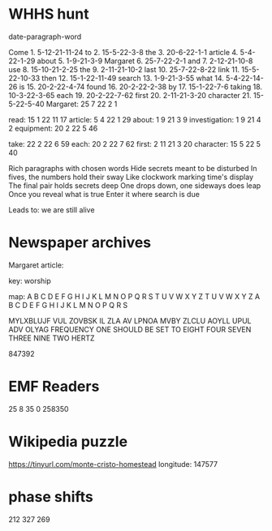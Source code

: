 # WHHS hunt
date-paragraph-word

Come                       1.    5-12-21-11-24
to                         2.    15-5-22-3-8
the                        3.    20-6-22-1-1
article                    4.    5-4-22-1-29
about                      5.    1-9-21-3-9
Margaret                   6.    25-7-22-2-1
and                        7.    2-12-21-10-8
use                        8.    15-10-21-2-25
the                        9.    2-11-21-10-2
last                       10.   25-7-22-8-22
link                       11.   15-5-22-10-33
then                       12.   15-1-22-11-49
search                     13.   1-9-21-3-55
what                       14.   5-4-22-14-26
is                         15.   20-2-22-4-74
found                      16.   20-2-22-2-38
by                         17.   15-1-22-7-6
taking                     18.   10-3-22-3-65
each                       19.   20-2-22-7-62
first                      20.   2-11-21-3-20
character                  21.   15-5-22-5-40
Margaret:     25 7 22 2 1

read:          15 1 22 11 17
article:        5 4 22 1 29
about:          1 9 21 3 9
investigation:  1 9 21 4 2
equipment:     20 2 22 5 46

take:          22 2 22 6 59
each:          20 2 22 7 62
first:          2 11 21 3 20
character:     15 5 22 5 40


Rich paragraphs with chosen words
Hide secrets meant to be disturbed
In fives, the numbers hold their sway
Like clockwork marking time's display
The final pair holds secrets deep
One drops down, one sideways does leap
Once you reveal what is true
Enter it where search is due


Leads to: we are still alive

# Newspaper archives

Margaret article:

key: worship

map:
A B C D E F G H I J K L M N O P Q R S T U V W X Y Z
T U V W X Y Z A B C D E F G H I J K L M N O P Q R S

<!-- LKNHY SPCLZ. OL MVBUK H DHF AV JYVZZ AOL YPMA. THYNHYLA PZ MVSSVDPUN AV IYPUN OUT IHJR. AOL JVUKBJLY PZ AOL RLF.
EDGAR LIVES. HE FOUND A WAY TO CROSS THE RIFT. MARGARET IS FOLLOWING TO BRING HIM BACK. THE CONDUCER IS THE KEY. -->

MYLXBLUJF VUL ZOVBSK IL ZLA AV LPNOA MVBY ZLCLU AOYLL UPUL ADV OLYAG
FREQUENCY ONE SHOULD BE SET TO EIGHT FOUR SEVEN THREE NINE TWO HERTZ

847392

# EMF Readers
25 8 35 0
258350

# Wikipedia puzzle
https://tinyurl.com/monte-cristo-homestead
longitude: 147577

# phase shifts
212
327
269
